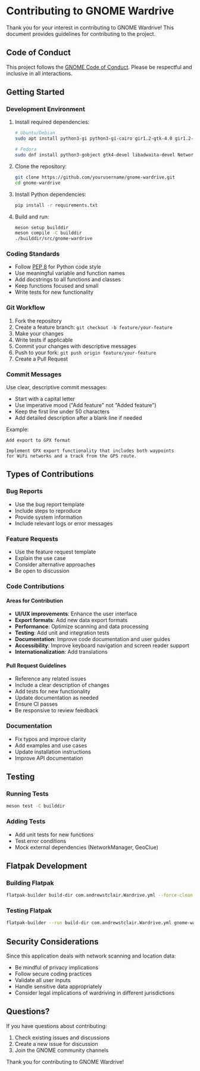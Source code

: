 # Contributing to GNOME Wardrive

Thank you for your interest in contributing to GNOME Wardrive! This document provides guidelines for contributing to the project.

## Code of Conduct

This project follows the [GNOME Code of Conduct](https://conduct.gnome.org/). Please be respectful and inclusive in all interactions.

## Getting Started

### Development Environment

1. Install required dependencies:
   ```bash
   # Ubuntu/Debian
   sudo apt install python3-gi python3-gi-cairo gir1.2-gtk-4.0 gir1.2-adw-1 gir1.2-nm-1.0 gir1.2-geoclue-2.0 meson ninja-build

   # Fedora
   sudo dnf install python3-gobject gtk4-devel libadwaita-devel NetworkManager-glib-devel geoclue2-devel meson ninja-build
   ```

2. Clone the repository:
   ```bash
   git clone https://github.com/yourusername/gnome-wardrive.git
   cd gnome-wardrive
   ```

3. Install Python dependencies:
   ```bash
   pip install -r requirements.txt
   ```

4. Build and run:
   ```bash
   meson setup builddir
   meson compile -C builddir
   ./builddir/src/gnome-wardrive
   ```

### Coding Standards

- Follow [PEP 8](https://peps.python.org/pep-0008/) for Python code style
- Use meaningful variable and function names
- Add docstrings to all functions and classes
- Keep functions focused and small
- Write tests for new functionality

### Git Workflow

1. Fork the repository
2. Create a feature branch: `git checkout -b feature/your-feature`
3. Make your changes
4. Write tests if applicable
5. Commit your changes with descriptive messages
6. Push to your fork: `git push origin feature/your-feature`
7. Create a Pull Request

### Commit Messages

Use clear, descriptive commit messages:
- Start with a capital letter
- Use imperative mood ("Add feature" not "Added feature")
- Keep the first line under 50 characters
- Add detailed description after a blank line if needed

Example:
```
Add export to GPX format

Implement GPX export functionality that includes both waypoints
for WiFi networks and a track from the GPS route.
```

## Types of Contributions

### Bug Reports

- Use the bug report template
- Include steps to reproduce
- Provide system information
- Include relevant logs or error messages

### Feature Requests

- Use the feature request template
- Explain the use case
- Consider alternative approaches
- Be open to discussion

### Code Contributions

#### Areas for Contribution

- **UI/UX improvements**: Enhance the user interface
- **Export formats**: Add new data export formats
- **Performance**: Optimize scanning and data processing
- **Testing**: Add unit and integration tests
- **Documentation**: Improve code documentation and user guides
- **Accessibility**: Improve keyboard navigation and screen reader support
- **Internationalization**: Add translations

#### Pull Request Guidelines

- Reference any related issues
- Include a clear description of changes
- Add tests for new functionality
- Update documentation as needed
- Ensure CI passes
- Be responsive to review feedback

### Documentation

- Fix typos and improve clarity
- Add examples and use cases
- Update installation instructions
- Improve API documentation

## Testing

### Running Tests

```bash
meson test -C builddir
```

### Adding Tests

- Add unit tests for new functions
- Test error conditions
- Mock external dependencies (NetworkManager, GeoClue)

## Flatpak Development

### Building Flatpak

```bash
flatpak-builder build-dir com.andrewstclair.Wardrive.yml --force-clean
```

### Testing Flatpak

```bash
flatpak-builder --run build-dir com.andrewstclair.Wardrive.yml gnome-wardrive
```

## Security Considerations

Since this application deals with network scanning and location data:

- Be mindful of privacy implications
- Follow secure coding practices
- Validate all user inputs
- Handle sensitive data appropriately
- Consider legal implications of wardriving in different jurisdictions

## Questions?

If you have questions about contributing:

1. Check existing issues and discussions
2. Create a new issue for discussion
3. Join the GNOME community channels

Thank you for contributing to GNOME Wardrive!